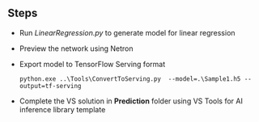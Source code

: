 ## Steps

* Run *LinearRegression.py* to generate model for linear regression
* Preview the network using Netron
* Export model to TensorFlow Serving format

    ```
    python.exe ..\Tools\ConvertToServing.py  --model=.\Sample1.h5 --output=tf-serving
    ```

* Complete the VS solution in **Prediction** folder using VS Tools for AI inference library template